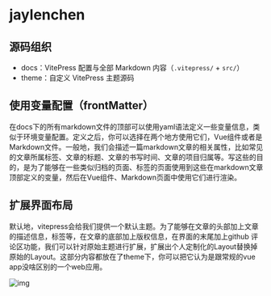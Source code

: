 # jaylenchen

## 源码组织

- docs：VitePress 配置与全部 Markdown 内容（`.vitepress/` + `src/`）
- theme：自定义 VitePress 主题源码

## 使用变量配置（frontMatter）

在docs下的所有markdown文件的顶部可以使用yaml语法定义一些变量信息，类似于环境变量配置。定义之后，你可以选择在两个地方使用它们，Vue组件或者是Markdown文件。一般地，我们会描述一篇markdown文章的相关属性，比如常见的文章所属标签、文章的标题、文章的书写时间、文章的项目归属等。写这些的目的，是为了能够在一些类似归档的页面、标签的页面使用到这些在markdown文章顶部定义的变量，然后在Vue组件、Markdown页面中使用它们进行渲染。

## 扩展界面布局

默认地，vitepress会给我们提供一个默认主题。为了能够在文章的头部加上文章的描述信息，标签等，在文章的底部加上版权信息，在界面的末尾加上github 评论区功能，我们可以针对原始主题进行扩展，扩展出个人定制化的Layout替换掉原始的Layout。这部分内容都放在了theme下，你可以把它认为是跟常规的vue app没啥区别的一个web应用。

![img](./readme.png)
